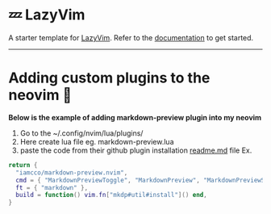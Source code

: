 # 💤 LazyVim

A starter template for [LazyVim](https://github.com/LazyVim/LazyVim).
Refer to the [documentation](https://lazyvim.github.io/installation) to get started.

---

# Adding custom plugins to the neovim 🏓

**Below is the example of adding markdown-preview plugin into my neovim**

1. Go to the ~/.config/nvim/lua/plugins/
2. Here create lua file eg. markdown-preview.lua
3. paste the code from their github plugin installation [readme.md](https://github.com/iamcco/markdown-preview.nvim) file
   Ex.

```lua
return {
  "iamcco/markdown-preview.nvim",
  cmd = { "MarkdownPreviewToggle", "MarkdownPreview", "MarkdownPreviewStop"},
  ft = { "markdown" },
  build = function() vim.fn["mkdp#util#install"]() end,
}
```
